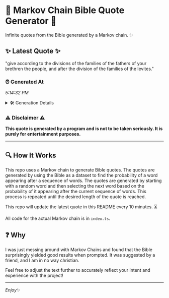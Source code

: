 # 📖 Markov Chain Bible Quote Generator 📖

Infinite quotes from the Bible generated by a Markov chain. ✨

## ✨ Latest Quote ✨
"give according to the divisions of the families of the fathers of your brethren the people, and after the division of the families of the levites."

### ⏰ Generated At
*5:14:32 PM*

<details>
    <summary>🛠️ Generation Details</summary>
    <p>
        <strong>🌱 Seed:</strong> give<br>
        <strong>🔄 Iterations:</strong> 25<br>
        <strong>📜 Context History:</strong><br>[ give ]: according<br>[ give, according ]: to<br>[ give, according, to ]: the<br>[ give, according, to, the ]: divisions<br>[ give, according, to, the, divisions ]: of<br>[ give, according, to, the, divisions, of ]: the<br>[ according, to, the, divisions, of, the ]: families<br>[ to, the, divisions, of, the, families ]: of<br>[ the, divisions, of, the, families, of ]: the<br>[ divisions, of, the, families, of, the ]: fathers<br>[ of, the, families, of, the, fathers ]: of<br>[ the, families, of, the, fathers, of ]: your<br>[ families, of, the, fathers, of, your ]: brethren<br>[ of, the, fathers, of, your, brethren ]: the<br>[ the, fathers, of, your, brethren, the ]: people,<br>[ fathers, of, your, brethren, the, people, ]: and<br>[ of, your, brethren, the, people,, and ]: after<br>[ your, brethren, the, people,, and, after ]: the<br>[ brethren, the, people,, and, after, the ]: division<br>[ the, people,, and, after, the, division ]: of<br>[ people,, and, after, the, division, of ]: the<br>[ and, after, the, division, of, the ]: families<br>[ after, the, division, of, the, families ]: of<br>[ the, division, of, the, families, of ]: the<br>[ division, of, the, families, of, the ]: levites.<br>
    </p>
</details>

### ⚠️ Disclaimer ⚠️
**This quote is generated by a program and is not to be taken seriously. It is purely for entertainment purposes.**

---

## 🔍 How It Works

This repo uses a Markov chain to generate Bible quotes. The quotes are generated by using the Bible as a dataset to find the probability of a word appearing after a sequence of words. The quotes are generated by starting with a random word and then selecting the next word based on the probability of it appearing after the current sequence of words. This process is repeated until the desired length of the quote is reached.

This repo will update the latest quote in this README every 10 minutes. ⏳

All code for the actual Markov chain is in `index.ts`.

## ❓ Why

I was just messing around with Markov Chains and found that the Bible surprisingly yielded good results when prompted. 
It was suggested by a friend, and I am in no way christian.

Feel free to adjust the text further to accurately reflect your intent and experience with the project!

---

*Enjoy*✨
